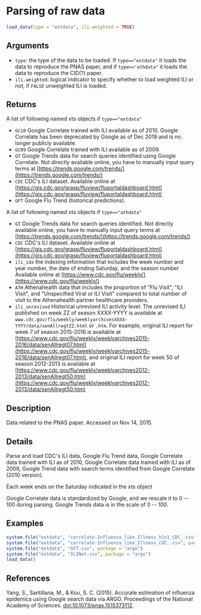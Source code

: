 # Parsing of raw data

```r
load_data(type = "extdata", ili.weighted = TRUE)
```

## Arguments

- `type`: the type of the data to be loaded. If `type=="extdata"` it loads the data to reproduce the PNAS paper, and if `type=="athdata"` it loads the data to reproduce the CID(?) paper.
- `ili.weighted`: logical indicator to specify whether to load weighted ILI or not, if `FALSE` unweighted ILI is loaded.

## Returns

A list of following named xts objects if `type=="extdata"`

 * `GC10` Google Correlate trained with ILI available as of 2010. Google Correlate has been deprecated by Google as of Dec 2019 and is no longer publicly available.
 * `GC09` Google Correlate trained with ILI available as of 2009.
 * `GT` Google Trends data for search queries identified using Google Correlate. Not directly available online, you have to manually input query terms at [https://trends.google.com/trends/](https://trends.google.com/trends/)
 * `CDC` CDC's ILI dataset. Available online at [https://gis.cdc.gov/grasp/fluview/fluportaldashboard.html](https://gis.cdc.gov/grasp/fluview/fluportaldashboard.html)
 * `GFT` Google Flu Trend (historical predictions).

A list of following named xts objects if `type=="athdata"`

 * `GT` Google Trends data for search queries identified. Not directly available online, you have to manually input query terms at [https://trends.google.com/trends/](https://trends.google.com/trends/)
 * `CDC` CDC's ILI dataset. Available online at [https://gis.cdc.gov/grasp/fluview/fluportaldashboard.html](https://gis.cdc.gov/grasp/fluview/fluportaldashboard.html)
 * `ili_idx` the indexing information that includes the week number and year number, the date of ending Saturday, and the season number Available online at [https://www.cdc.gov/flu/weekly/](https://www.cdc.gov/flu/weekly/)
 * `ATH` Athenahealth data that includes the proportion of "Flu Visit", "ILI Visit", and "Unspecified Viral or ILI Visit" compared to total number of visit to the Athenahealth partner healthcare providers.
 * `ili_unrevised` Historical unrevised ILI activity level. The unrevised ILI published on week ZZ of season XXXX-YYYY is available at `www.cdc.gov/flu/weekly/weeklyarchivesXXXX-YYYY/data/senAllregtZZ.html` or `.htm`. For example, original ILI report for week 7 of season 2015-2016 is available at [https://www.cdc.gov/flu/weekly/weeklyarchives2015-2016/data/senAllregt07.html](https://www.cdc.gov/flu/weekly/weeklyarchives2015-2016/data/senAllregt07.html), and original ILI report for week 50 of season 2012-2013 is available at [https://www.cdc.gov/flu/weekly/weeklyarchives2012-2013/data/senAllregt50.htm](https://www.cdc.gov/flu/weekly/weeklyarchives2012-2013/data/senAllregt50.htm)

## Description

Data related to the PNAS paper. Accessed on Nov 14, 2015.

## Details

Parse and load CDC's ILI data, Google Flu Trend data, Google Correlate data trained with ILI as of 2010, Google Correlate data trained with ILI as of 2009, Google Trend data with search terms identified from Google Correlate (2010 version).

Each week ends on the Saturday indicated in the xts object

Google Correlate data is standardized by Google, and we rescale it to 0 -- 100 during parsing. Google Trends data is in the scale of 0 -- 100.

## Examples

```r
system.file("extdata", "correlate-Influenza_like_Illness_h1n1_CDC_.csv", package = "argo")
system.file("extdata", "correlate-Influenza_like_Illness_CDC_.csv", package = "argo")
system.file("extdata", "GFT.csv", package = "argo")
system.file("extdata", "ILINet.csv", package = "argo")
load_data()
```

## References

Yang, S., Santillana, M., & Kou, S. C. (2015). Accurate estimation of influenza epidemics using Google search data via ARGO. Proceedings of the National Academy of Sciences. <doi:10.1073/pnas.1515373112>.




